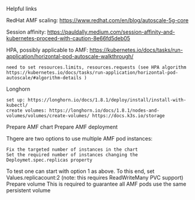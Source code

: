 Helpful links

RedHat AMF scaling: https://www.redhat.com/en/blog/autoscale-5g-core

Session affinity: https://pauldally.medium.com/session-affinity-and-kubernetes-proceed-with-caution-8e66fd5deb05

HPA, possibly applicable to AMF: https://kubernetes.io/docs/tasks/run-application/horizontal-pod-autoscale-walkthrough/

    need to set resources.limits, resources.requests (see HPA algorithm https://kubernetes.io/docs/tasks/run-application/horizontal-pod-autoscale/#algorithm-details )

Longhorn

    set up: https://longhorn.io/docs/1.8.1/deploy/install/install-with-kubectl/
    create volumes: https://longhorn.io/docs/1.8.1/nodes-and-volumes/volumes/create-volumes/ https://docs.k3s.io/storage

Prepare AMF chart
Prepare AMF deployment

Thgere are two options to use multiple AMF pod instances:

    Fix the targeted number of instances in the chart
    Set the required number of instances changing the Deploymet.spec.replicas property

To test one can start with option 1 as above. To this end, set Values.replicacount:2 (note: this requires ReadWriteMany PVC support)
Prepare volume
This is required to guarantee all AMF pods use the same persistent volume
